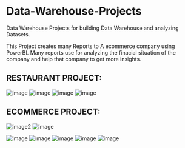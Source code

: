 # Data-Warehouse-Projects
Data Warehouse Projects for building Data Warehouse and analyzing Datasets.

This Project creates many Reports to A ecommerce company using PowerBI.
 Many reports use for analyzing the finacial situation of the company and help that company to get more insights. 

## RESTAURANT PROJECT:
![image](https://user-images.githubusercontent.com/85168496/206843336-36f39929-28c0-431d-969c-b57ce779ee33.png)
![image](https://user-images.githubusercontent.com/85168496/206843346-c8a02027-972c-4719-9e2e-fcec5493e986.png)
![image](https://user-images.githubusercontent.com/85168496/206843358-cffe9cf1-3aef-4778-9733-e571a80a55af.png)
![image](https://user-images.githubusercontent.com/85168496/206843374-2ead9fea-0471-4623-a616-e428a1b2a810.png)

## ECOMMERCE PROJECT:
![image2](https://drive.google.com/file/d/1SoQs8QY2byb49vNBvf4olfxEnmZFZDrX/view?usp=sharing)
![image](https://user-images.githubusercontent.com/85168496/206843928-99313826-148e-4806-aad5-1f6b036355f7.png)
<!-- ![image](https://user-images.githubusercontent.com/85168496/206843941-500cf06b-1024-4ef6-8eb0-ecdc4480b7ea.png) -->
![image](https://user-images.githubusercontent.com/85168496/206843951-5865af09-b35c-4d17-97b3-1a8c8607ca87.png)
![image](https://user-images.githubusercontent.com/85168496/206844053-bfd86519-0c51-4aa5-81e3-8b4424dd51d2.png)
![image](https://user-images.githubusercontent.com/85168496/206843959-5970f0c4-5e61-44ae-ba7e-20114606cc8b.png)
![image](https://user-images.githubusercontent.com/85168496/206843966-c4fe2948-3680-4cb8-a849-6466b519e943.png)
![image](https://user-images.githubusercontent.com/85168496/206843973-9b991315-b868-4bd4-963c-c46437fd3b27.png)

